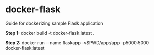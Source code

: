 # docker-flask
Guide for dockerizing sample Flask application


**Step 1:** docker build -t docker-flask:latest .

**Step 2:** docker run --name flaskapp -v$PWD/app:/app -p5000:5000 docker-flask:latest



